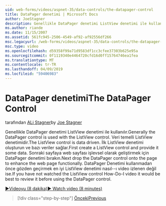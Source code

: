 ```yaml
---
uid: web-forms/videos/aspnet-35/data-controls/the-datapager-control
title: DataPager denetimi | Microsoft Docs
author: JoeStagner
description: Genellikle DataPager denetimi ListView denetimi ile kullanılır. Veri temelli ListView denetimidir. İlk ListView denetimi oluşturun ve bazı d sağlayın...
ms.author: riande
ms.date: 11/15/2007
ms.assetid: 561fc945-2506-4549-af92-af92556df266
msc.legacyurl: /web-forms/videos/aspnet-35/data-controls/the-datapager-control
msc.type: video
ms.openlocfilehash: d59358f99a71d9583df1cc3cfee37303b625e95a
ms.sourcegitcommit: 0f1119340e4464720cfd16d0ff15764746ea1fea
ms.translationtype: MT
ms.contentlocale: tr-TR
ms.lasthandoff: 04/09/2019
ms.locfileid: "59406983"
---
```

# <a name="the-datapager-control"></a><span data-ttu-id="8238e-105">DataPager denetimi</span><span class="sxs-lookup"><span data-stu-id="8238e-105">The DataPager Control</span></span>

<span data-ttu-id="8238e-106">tarafından [ALi Stagner](https://github.com/JoeStagner)</span><span class="sxs-lookup"><span data-stu-id="8238e-106">by [Joe Stagner](https://github.com/JoeStagner)</span></span>

<span data-ttu-id="8238e-107">Genellikle DataPager denetimi ListView denetimi ile kullanılır.</span><span class="sxs-lookup"><span data-stu-id="8238e-107">Generally the DataPager control is used with the ListView control.</span></span> <span data-ttu-id="8238e-108">Veri temelli ListView denetimidir.</span><span class="sxs-lookup"><span data-stu-id="8238e-108">The ListView control is data driven.</span></span> <span data-ttu-id="8238e-109">İlk ListView denetimi oluşturun ve bazı veriler sağlar.</span><span class="sxs-lookup"><span data-stu-id="8238e-109">First create a ListView control and provide it some data.</span></span> <span data-ttu-id="8238e-110">Sonraki sayfaya web sayfası işlevsel olarak geliştirmek için DataPager denetimi bırakın.</span><span class="sxs-lookup"><span data-stu-id="8238e-110">Next drop the DataPager control onto the page to enhance the web page functionally.</span></span> <span data-ttu-id="8238e-111">DataPager Denetimi kullanmadan önce gözden geçirmek en iyi ListView denetimi nasıl--ı video izlenen değil ise.</span><span class="sxs-lookup"><span data-stu-id="8238e-111">If you have not watched the ListView control How-Do-I video it would be best to review it before using the DataPager control.</span></span>

[<span data-ttu-id="8238e-112">&#9654;Videoyu (8 dakika)</span><span class="sxs-lookup"><span data-stu-id="8238e-112">&#9654; Watch video (8 minutes)</span></span>](https://channel9.msdn.com/Blogs/ASP-NET-Site-Videos/the-datapager-control)

> [!div class="step-by-step"]
> [<span data-ttu-id="8238e-113">Önceki</span><span class="sxs-lookup"><span data-stu-id="8238e-113">Previous</span></span>](the-listview-control.md)
